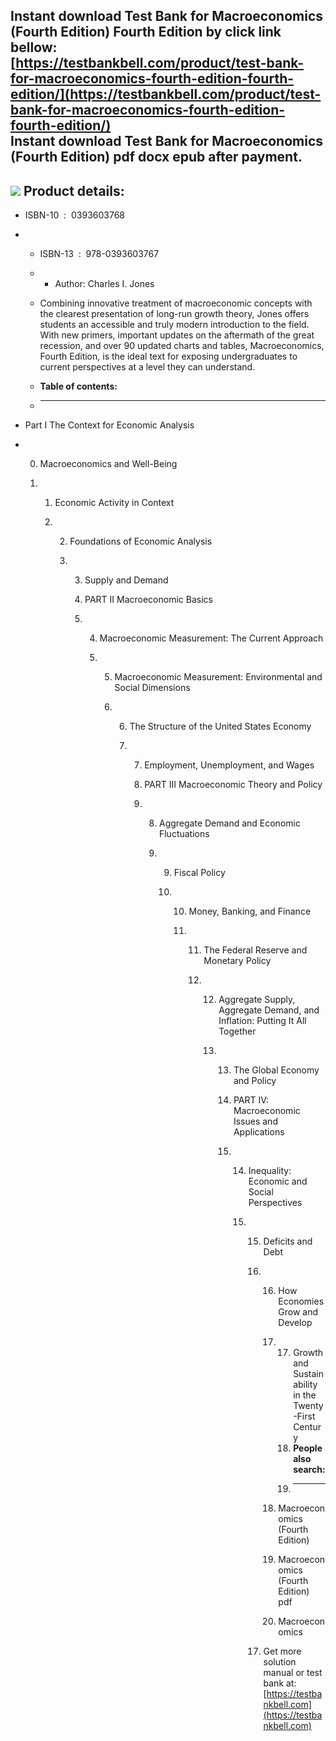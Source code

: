Instant download **Test Bank for Macroeconomics (Fourth Edition) Fourth Edition** by click link bellow:  
[https://testbankbell.com/product/test-bank-for-macroeconomics-fourth-edition-fourth-edition/](https://testbankbell.com/product/test-bank-for-macroeconomics-fourth-edition-fourth-edition/)  
**Instant download Test Bank for Macroeconomics (Fourth Edition) pdf docx epub after payment.**
-----------------------------------------------------------------------------------------------


![](https://testbankbell.com/wp-content/uploads/2023/05/51j8ZC7N3QL._SX258_BO1204203200_.jpg)
**Product details:**
--------------------


* ISBN-10 ‏ : ‎ 0393603768
* * ISBN-13 ‏ : ‎ 978-0393603767
  * * Author: Charles I. Jones
   
  * Combining innovative treatment of macroeconomic concepts with the clearest presentation of long-run growth theory, Jones offers students an accessible and truly modern introduction to the field. With new primers, important updates on the aftermath of the great recession, and over 90 updated charts and tables, Macroeconomics, Fourth Edition, is the ideal text for exposing undergraduates to current perspectives at a level they can understand.
  * **Table of contents:**
  * ----------------------
 
* Part I The Context for Economic Analysis

* 0. Macroeconomics and Well-Being
 
  1. 1. Economic Activity in Context
    
     2. 2. Foundations of Economic Analysis
       
        3. 3. Supply and Demand
          
           4. PART II Macroeconomic Basics
          
           5. 4. Macroeconomic Measurement: The Current Approach
             
              5. 5. Macroeconomic Measurement: Environmental and Social Dimensions
                
                 6. 6. The Structure of the United States Economy
                   
                    7. 7. Employment, Unemployment, and Wages
                      
                       8. PART III Macroeconomic Theory and Policy
                      
                       9. 8. Aggregate Demand and Economic Fluctuations
                         
                          9. 9. Fiscal Policy
                            
                             10. 10. Money, Banking, and Finance
                                
                                 11. 11. The Federal Reserve and Monetary Policy
                                    
                                     12. 12. Aggregate Supply, Aggregate Demand, and Inflation: Putting It All Together
                                        
                                         13. 13. The Global Economy and Policy
                                            
                                             14. PART IV: Macroeconomic Issues and Applications
                                            
                                             15. 14. Inequality: Economic and Social Perspectives
                                                
                                                 15. 15. Deficits and Debt
                                                    
                                                     16. 16. How Economies Grow and Develop
                                                        
                                                         17. 17. Growth and Sustainability in the Twenty-First Century
                                                             18. **People also search:**
                                                             19. -----------------------
                                                            
                                                         18. Macroeconomics (Fourth Edition)
                                                        
                                                         19. Macroeconomics (Fourth Edition) pdf
                                                        
                                                         20. Macroeconomics
                                                        
                                                     17.  Get more solution manual or test bank at: [https://testbankbell.com](https://testbankbell.com)
